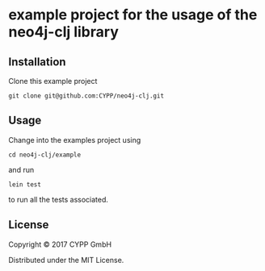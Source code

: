 # example project for the usage of the neo4j-clj library


## Installation

Clone this example project

    git clone git@github.com:CYPP/neo4j-clj.git

## Usage

Change into the examples project using

    cd neo4j-clj/example

and run

    lein test
    
to run all the tests associated.


## License

Copyright © 2017 CYPP GmbH

Distributed under the MIT License.
